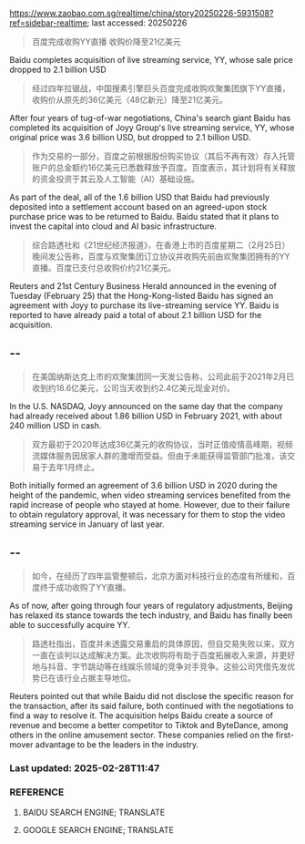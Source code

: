https://www.zaobao.com.sg/realtime/china/story20250226-5931508?ref=sidebar-realtime; last accessed: 20250226

> 百度完成收购YY直播 收购价降至21亿美元

Baidu completes acquisition of live streaming service, YY, whose sale price dropped to 2.1 billion USD

> 经过四年拉锯战，中国搜素引擎巨头百度完成收购欢聚集团旗下YY直播，收购价从原先的36亿美元（48亿新元）降至21亿美元。

After four years of tug-of-war negotiations, China's search giant Baidu has completed its acquisition of Joyy Group's live streaming service, YY, whose original price was 3.6 billion USD, but dropped to 2.1 billion USD.

> 作为交易的一部分，百度之前根据股份购买协议（其后不再有效）存入托管账户的总金额约16亿美元已悉数释放予百度。百度表示，其计划将有关释放的资金投资于其云及人工智能（AI）基础设施。

As part of the deal, all of the 1.6 billion USD that Baidu had previously deposited into a settlement account based on an agreed-upon stock purchase price was to be returned to Baidu. Baidu stated that it plans to invest the capital into cloud and AI basic infrastructure.

> 综合路透社和《21世纪经济报道》，在香港上市的百度星期二（2月25日）晚间发公告称，百度与欢聚集团订立协议并收购先前由欢聚集团拥有的YY直播。百度已支付总收购价约21亿美元。

Reuters and 21st Century Business Herald announced in the evening of Tuesday (February 25) that the Hong-Kong-listed Baidu has signed an agreement with Joyy to purchase its live-streaming service YY. Baidu is reported to have already paid a total of about 2.1 billion USD for the acquisition.

## --

> 在美国纳斯达克上市的欢聚集团同一天发公告称，公司此前于2021年2月已收到约18.6亿美元，公司当天收到约2.4亿美元现金对价。

In the U.S. NASDAQ, Joyy announced on the same day that the company had already received about 1.86 billion USD in February 2021, with about 240 million USD in cash. 

> 双方最初于2020年达成36亿美元的收购协议，当时正值疫情高峰期，视频流媒体服务因居家人群的激增而受益。但由于未能获得监管部门批准，该交易于去年1月终止。

Both initially formed an agreement of 3.6 billion USD in 2020 during the height of the pandemic, when video streaming services benefited from the rapid increase of people who stayed at home. However, due to their failure to obtain regulatory approval, it was necessary for them to stop the video streaming service in January of last year.

## --

> 如今，在经历了四年监管整顿后，北京方面对科技行业的态度有所缓和，百度终于成功收购了YY直播。

As of now, after going through four years of regulatory adjustments, Beijing has relaxed its stance towards the tech industry, and Baidu has finally been able to successfully acquire YY.

> 路透社指出，百度并未透露交易重启的具体原因，但自交易失败以来，双方一直在谈判以达成解决方案。此次收购将有助于百度拓展收入来源，并更好地与抖音、字节跳动等在线娱乐领域的竞争对手竞争。这些公司凭借先发优势已在该行业占据主导地位。

Reuters pointed out that while Baidu did not disclose the specific reason for the transaction, after its said failure, both continued with the negotiations to find a way to resolve it. The acquisition helps Baidu create a source of revenue and become a better competitor to Tiktok and ByteDance, among others in the online amusement sector. These companies relied on the first-mover advantage to be the leaders in the industry. 

### Last updated: 2025-02-28T11:47

### REFERENCE

1) BAIDU SEARCH ENGINE; TRANSLATE

2) GOOGLE SEARCH ENGINE; TRANSLATE
